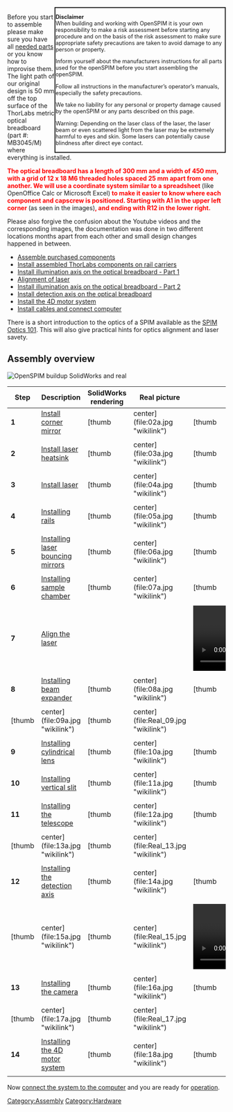 <div cellspacing="5" style="width: 31em; font-size: 90%; text-align:left; float:right; position:relative; border:2px; border-style:solid;">

<b>Disclaimer</b>  
When building and working with OpenSPIM it is your own responsibility to
make a risk assessment before starting any procedure and on the basis of
the risk assessment to make sure appropriate safety precautions are
taken to avoid damage to any person or property.

Inform yourself about the manufacturers instructions for all parts used
for the openSPIM before you start assembling the openSPIM.

Follow all instructions in the manufacturer’s operator’s manuals,
especially the safety precautions.

We take no liability for any personal or property damage caused by the
openSPIM or any parts described on this page.

Warning: Depending on the laser class of the laser, the laser beam or
even scattered light from the laser may be extremely harmful to eyes and
skin. Some lasers can potentially cause blindness after direct eye
contact.

</div>

Before you start to assemble please make sure you have all [needed
parts](table_of_parts "wikilink") or you know how to improvise them. The
light path of our original design is 50 mm off the top surface of the
ThorLabs metric optical breadboard (part \#: MB3045/M) where everything
is installed.

<b><span style="color:#FF0000"> The optical breadboard has a length of
300 mm and a width of 450 mm, with a grid of 12 x 18 M6 threaded holes
spaced 25 mm apart from one another. We will use a coordinate system
similar to a spreadsheet </span></b>(like OpenOffice Calc or Microsoft
Excel)<b><span style="color:#FF0000"> to make it easier to know where
each component and capscrew is positioned. Starting with A1 in the upper
left corner </span></b>(as seen in the
images)<b><span style="color:#FF0000">, and ending with R12 in the lower
right.</span></b>

Please also forgive the confusion about the Youtube videos and the
corresponding images, the documentation was done in two different
locations months apart from each other and small design changes happened
in between.

  - [Assemble purchased
    components](Assemble_purchased_components "wikilink")
  - [Install assembled ThorLabs components on rail
    carriers](Install_assembled_ThorLabs_components_on_rail_carriers "wikilink")
  - [Install illumination axis on the optical breadboard - Part
    1](Install_illumination_axis_on_the_optical_breadboard_-_Part_1 "wikilink")
  - [Alignment of laser](Alignment_of_laser "wikilink")
  - [Install illumination axis on the optical breadboard - Part
    2](Install_illumination_axis_on_the_optical_breadboard_-_Part_2 "wikilink")
  - [Install detection axis on the optical
    breadboard](Install_detection_axis_on_the_optical_breadboard "wikilink")
  - [Install the 4D motor
    system](Install_the_4D_motor_system "wikilink")
  - [Install cables and connect
    computer](Install_cables_and_connect_computer "wikilink")

There is a short introduction to the optics of a SPIM available as the
[SPIM Optics 101](SPIM_Optics_101 "wikilink"). This will also give
practical hints for optics alignment and laser savety.

## Assembly overview

![OpenSPIM buildup SolidWorks and
real](Combined_solidworks_real_registered_640.gif
"OpenSPIM buildup SolidWorks and real")

| Step                                    | Description                                                                                                                                                     | SolidWorks rendering                                                                                                         | Real picture                                | Video tutorial                                                                                                                                                                                              |
| --------------------------------------- | --------------------------------------------------------------------------------------------------------------------------------------------------------------- | ---------------------------------------------------------------------------------------------------------------------------- | ------------------------------------------- | ----------------------------------------------------------------------------------------------------------------------------------------------------------------------------------------------------------- |
| **1**                                   | [Install corner mirror](Install_illumination_axis_on_the_optical_breadboard_-_Part_1#Install_1"_mirror_assembly_and_its_spacer_post "wikilink")                 | [thumb|center](file:02a.jpg "wikilink")                                                                                      | [thumb|center](file:Real_02.jpg "wikilink") | ![Assembly\_Large-Mirror-Mount\_to\_Optical-Breadboard.ogv](Assembly_Large-Mirror-Mount_to_Optical-Breadboard.ogv "Assembly_Large-Mirror-Mount_to_Optical-Breadboard.ogv")                                  |
|                                         |                                                                                                                                                                 |                                                                                                                              |                                             |                                                                                                                                                                                                             |
| **2**                                   | [Install laser heatsink](Install_illumination_axis_on_the_optical_breadboard_-_Part_1#Install_the_CUBE_laser_heatsink "wikilink")                               | [thumb|center](file:03a.jpg "wikilink")                                                                                      | [thumb|center](file:Real_03.jpg "wikilink") | ![Installation\_Laser-w-Heatsink\_to\_Optical-Breadboard\_Take-2.ogv](Installation_Laser-w-Heatsink_to_Optical-Breadboard_Take-2.ogv "Installation_Laser-w-Heatsink_to_Optical-Breadboard_Take-2.ogv")      |
|                                         |                                                                                                                                                                 |                                                                                                                              |                                             |                                                                                                                                                                                                             |
| **3**                                   | [Install laser](Install_illumination_axis_on_the_optical_breadboard_-_Part_1#Mount_the_laser_on_the_laser_heat_sink "wikilink")                                 | [thumb|center](file:04a.jpg "wikilink")                                                                                      | [thumb|center](file:Real_04.jpg "wikilink") | ![Installing\_the\_laser\_onto\_laser\_base.ogv](Installing_the_laser_onto_laser_base.ogv "Installing_the_laser_onto_laser_base.ogv")                                                                       |
|                                         |                                                                                                                                                                 |                                                                                                                              |                                             |                                                                                                                                                                                                             |
| **4**                                   | [Installing rails](Install_illumination_axis_on_the_optical_breadboard_-_Part_1#Mount_dovetail_rails_onto_optical_breadboard "wikilink")                        | [thumb|center](file:05a.jpg "wikilink")                                                                                      | [thumb|center](file:Real_05.jpg "wikilink") | ![Assembly\_Dovetail-Rails\_to\_Optical-Breadboard.ogv](Assembly_Dovetail-Rails_to_Optical-Breadboard.ogv "Assembly_Dovetail-Rails_to_Optical-Breadboard.ogv")                                              |
|                                         |                                                                                                                                                                 |                                                                                                                              |                                             |                                                                                                                                                                                                             |
| **5**                                   | [Installing laser bouncing mirrors](Install_illumination_axis_on_the_optical_breadboard_-_Part_1#Install_both_1/2"_mirror_assemblies_on_rail_system "wikilink") | [thumb|center](file:06a.jpg "wikilink")                                                                                      | [thumb|center](file:Real_06.jpg "wikilink") | ![Installation\_Small-Mirror-Assemblies\_to\_Dovetail-Rail-System.ogv](Installation_Small-Mirror-Assemblies_to_Dovetail-Rail-System.ogv "Installation_Small-Mirror-Assemblies_to_Dovetail-Rail-System.ogv") |
|                                         |                                                                                                                                                                 |                                                                                                                              |                                             |                                                                                                                                                                                                             |
| **6**                                   | [Installing sample chamber](Install_illumination_axis_on_the_optical_breadboard_-_Part_1#Install_the_OpenSPIM_chamber "wikilink")                               | [thumb|center](file:07a.jpg "wikilink")                                                                                      | [thumb|center](file:Real_07.jpg "wikilink") | ![Installation\_SPIM-Chamber-Assembly\_to\_Dovetail-Rail-System.ogv](Installation_SPIM-Chamber-Assembly_to_Dovetail-Rail-System.ogv "Installation_SPIM-Chamber-Assembly_to_Dovetail-Rail-System.ogv")       |
|                                         |                                                                                                                                                                 |                                                                                                                              |                                             |                                                                                                                                                                                                             |
| **7**                                   | [Align the laser](Alignment_of_laser "wikilink")                                                                                                                |                                                                                                                              |                                             | ![Laser\_Alignment.ogv](Laser_Alignment.ogv "Laser_Alignment.ogv")                                                                                                                                          |
|                                         |                                                                                                                                                                 |                                                                                                                              |                                             |                                                                                                                                                                                                             |
| **8**                                   | [Installing beam expander](Install_illumination_axis_on_the_optical_breadboard_-_Part_2#Assembling_the_beam_expander "wikilink")                                | [thumb|center](file:08a.jpg "wikilink")                                                                                      | [thumb|center](file:Real_08.jpg "wikilink") | ![Installation\_Beam\_Expander.ogv](Installation_Beam_Expander.ogv "Installation_Beam_Expander.ogv")                                                                                                        |
|                                         |                                                                                                                                                                 |                                                                                                                              |                                             |                                                                                                                                                                                                             |
| [thumb|center](file:09a.jpg "wikilink") | [thumb|center](file:Real_09.jpg "wikilink")                                                                                                                     |                                                                                                                              |                                             |                                                                                                                                                                                                             |
|                                         |                                                                                                                                                                 |                                                                                                                              |                                             |                                                                                                                                                                                                             |
| **9**                                   | [Installing cylindrical lens](Install_illumination_axis_on_the_optical_breadboard_-_Part_2#Install_the_cylindrical_lens_in_it's_proper_place "wikilink")        | [thumb|center](file:10a.jpg "wikilink")                                                                                      | [thumb|center](file:Real_10.jpg "wikilink") | ![Installation\_Cylindrical\_Lens.ogv](Installation_Cylindrical_Lens.ogv "Installation_Cylindrical_Lens.ogv")                                                                                               |
|                                         |                                                                                                                                                                 |                                                                                                                              |                                             |                                                                                                                                                                                                             |
| **10**                                  | [Installing vertical slit](Install_illumination_axis_on_the_optical_breadboard_-_Part_2#Install_the_vertical_slit_in_it's_proper_place "wikilink")              | [thumb|center](file:11a.jpg "wikilink")                                                                                      | [thumb|center](file:Real_11.jpg "wikilink") | ![Installation\_Vertical\_Slit.ogv](Installation_Vertical_Slit.ogv "Installation_Vertical_Slit.ogv")                                                                                                        |
|                                         |                                                                                                                                                                 |                                                                                                                              |                                             |                                                                                                                                                                                                             |
| **11**                                  | [Installing the telescope](Install_illumination_axis_on_the_optical_breadboard_-_Part_2#Assembling_the_telescope "wikilink")                                    | [thumb|center](file:12a.jpg "wikilink")                                                                                      | [thumb|center](file:Real_12.jpg "wikilink") | ![Installation\_Telescope\_Take-3.ogv](Installation_Telescope_Take-3.ogv "Installation_Telescope_Take-3.ogv")                                                                                               |
|                                         |                                                                                                                                                                 |                                                                                                                              |                                             |                                                                                                                                                                                                             |
| [thumb|center](file:13a.jpg "wikilink") | [thumb|center](file:Real_13.jpg "wikilink")                                                                                                                     |                                                                                                                              |                                             |                                                                                                                                                                                                             |
|                                         |                                                                                                                                                                 |                                                                                                                              |                                             |                                                                                                                                                                                                             |
| **12**                                  | [Installing the detection axis](Install_detection_axis_on_the_optical_breadboard#Assembly_of_detection_axis "wikilink")                                         | [thumb|center](file:14a.jpg "wikilink")                                                                                      | [thumb|center](file:Real_14.jpg "wikilink") | ![Installation\_Detection-Axis\_Holder-Base.ogv](Installation_Detection-Axis_Holder-Base.ogv "Installation_Detection-Axis_Holder-Base.ogv")                                                                 |
|                                         |                                                                                                                                                                 |                                                                                                                              |                                             |                                                                                                                                                                                                             |
| [thumb|center](file:15a.jpg "wikilink") | [thumb|center](file:Real_15.jpg "wikilink")                                                                                                                     | ![Installation\_Detection-Axis\_Take-2.ogv](Installation_Detection-Axis_Take-2.ogv "Installation_Detection-Axis_Take-2.ogv") |                                             |                                                                                                                                                                                                             |
|                                         |                                                                                                                                                                 |                                                                                                                              |                                             |                                                                                                                                                                                                             |
| **13**                                  | [Installing the camera](Install_detection_axis_on_the_optical_breadboard#Camera_installation "wikilink")                                                        | [thumb|center](file:16a.jpg "wikilink")                                                                                      | [thumb|center](file:Real_16.jpg "wikilink") | ![Installation\_Detection-Axis\_Holder-Base.ogv](Installation_Detection-Axis_Holder-Base.ogv "Installation_Detection-Axis_Holder-Base.ogv")                                                                 |
|                                         |                                                                                                                                                                 |                                                                                                                              |                                             |                                                                                                                                                                                                             |
| [thumb|center](file:17a.jpg "wikilink") | [thumb|center](file:Real_17.jpg "wikilink")                                                                                                                     |                                                                                                                              |                                             |                                                                                                                                                                                                             |
|                                         |                                                                                                                                                                 |                                                                                                                              |                                             |                                                                                                                                                                                                             |
| **14**                                  | [Installing the 4D motor system](Install_the_4D_motor_system "wikilink")                                                                                        | [thumb|center](file:18a.jpg "wikilink")                                                                                      | [thumb|center](file:Real_18.jpg "wikilink") | ![Installation\_4D-Motors.ogv](Installation_4D-Motors.ogv "Installation_4D-Motors.ogv")                                                                                                                     |
|                                         |                                                                                                                                                                 |                                                                                                                              |                                             |                                                                                                                                                                                                             |

Now [connect the system to the
computer](Install_cables_and_connect_computer "wikilink") and you are
ready for [operation](Operation "wikilink").

[Category:Assembly](Category:Assembly "wikilink")
[Category:Hardware](Category:Hardware "wikilink")

